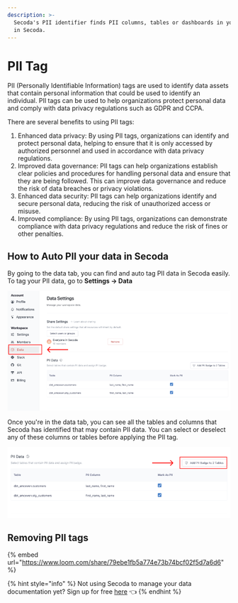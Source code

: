 ```yaml
---
description: >-
  Secoda's PII identifier finds PII columns, tables or dashboards in your data
  in Secoda.
---
```


# PII Tag

PII (Personally Identifiable Information) tags are used to identify data assets that contain personal information that could be used to identify an individual. PII tags can be used to help organizations protect personal data and comply with data privacy regulations such as GDPR and CCPA.

There are several benefits to using PII tags:

1. Enhanced data privacy: By using PII tags, organizations can identify and protect personal data, helping to ensure that it is only accessed by authorized personnel and used in accordance with data privacy regulations.
2. Improved data governance: PII tags can help organizations establish clear policies and procedures for handling personal data and ensure that they are being followed. This can improve data governance and reduce the risk of data breaches or privacy violations.
3. Enhanced data security: PII tags can help organizations identify and secure personal data, reducing the risk of unauthorized access or misuse.
4. Improved compliance: By using PII tags, organizations can demonstrate compliance with data privacy regulations and reduce the risk of fines or other penalties.

## **How to Auto PII your data in Secoda** <a href="#h_3a4bfd6458" id="h_3a4bfd6458"></a>

By going to the data tab, you can find and auto tag PII data in Secoda easily. To tag your PII data, go to **Settings -> Data**

![](<../../../.gitbook/assets/Group 587 (3) (1) (1) (1).png>)

Once you're in the data tab, you can see all the tables and columns that Secoda has identified that may contain PII data. You can select or deselect any of these columns or tables before applying the PII tag. &#x20;

![](<../../../.gitbook/assets/Group 587 (2).png>)

## Removing PII tags

{% embed url="https://www.loom.com/share/79ebe1fb5a774e73b74bcf02f5d7a6d6" %}



{% hint style="info" %}
Not using Secoda to manage your data documentation yet? Sign up for free [here](http://app.secoda.co/) 👈
{% endhint %}
